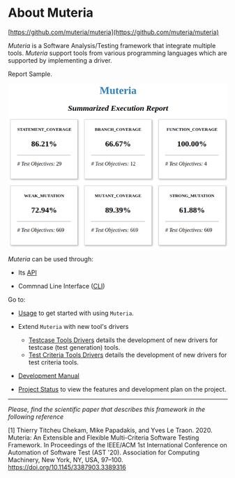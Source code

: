 # About Muteria

[https://github.com/muteria/muteria](https://github.com/muteria/muteria)

*Muteria* is a Software Analysis/Testing framework that integrate multiple tools. 
*Muteria* support tools from various programming languages which are supported by implementing a driver.

  Report Sample. 

![sample](imgs/report_summary.png "Title")

*Muteria* can be used through:

- Its [API](https://muteria.github.io/muteria)

- Commnad Line Interface ([CLI](user_doc/usage.md))

Go to:

* [Usage](user_doc/usage.md) to get started with using `Muteria`.

* Extend `Muteria` with new tool's drivers
	- [Testcase Tools Drivers](user_doc/testcase_tool_driver.md) details the development of new drivers for testcase (test generation) tools.
	- [Test Criteria Tools Drivers](user_doc/criterion_tool_driver.md) details the development of new drivers for test criteria tools.

* [Development Manual](developer_doc/developer_manual.md)

* [Project Status](developer_doc/project_status.md) to view the features and development plan on the project.


---
_Please, find the scientific paper that describes this framework in the following reference_

[1] Thierry Titcheu Chekam, Mike Papadakis, and Yves Le Traon. 2020. Muteria: An Extensible and Flexible Multi-Criteria Software Testing Framework. In Proceedings of the IEEE/ACM 1st International Conference on Automation of Software Test (AST '20). Association for Computing Machinery, New York, NY, USA, 97–100. https://doi.org/10.1145/3387903.3389316
